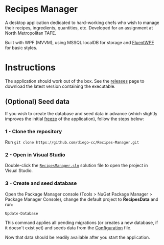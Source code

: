 # Recipes Manager
A desktop application dedicated to hard-working chefs who wish to manage their recipes, ingredients, quantities, etc. Developed for an assignment at North Metropolitan TAFE.

Built with WPF (MVVM), using MSSQL localDB for storage and [FluentWPF](https://github.com/sourcechord/FluentWPF "FluentWPF") for basic styles.

# Instructions
The application should work out of the box. See the [releases](https://github.com/diego-cc/Recipes-Manager/releases "Releases") page to download the latest version containing the executable.

## (Optional) Seed data
If you wish to create the database and seed data in advance (which slightly improves the initial [freeze](https://github.com/diego-cc/Recipes-Manager/issues/2) of the application), follow the steps below:

### 1 - Clone the repository
Run `git clone https://github.com/diego-cc/Recipes-Manager.git`

### 2 - Open in Visual Studio
Double-click the [`RecipesManager.sln`](https://github.com/diego-cc/Recipes-Manager/blob/master/RecipesManager/RecipesManager.sln) solution file to open the project in Visual Studio.

### 3 - Create and seed database
Open the Package Manager console (Tools > NuGet Package Manager > Package Manager Console), change the default project to __RecipesData__ and run:

`Update-Database`

This command applies all pending migrations (or creates a new database, if it doesn't exist yet) and seeds data from the [Configuration](https://github.com/diego-cc/Recipes-Manager/blob/master/RecipesData/Migrations/Configuration.cs "Configuration") file.

Now that data should be readily available after you start the application.
